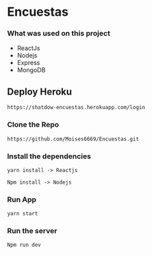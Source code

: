  # Encuestas
 

### What was used on this project

- ReactJs
- Nodejs
- Express
- MongoDB

## Deploy Heroku

```
https://shatdow-encuestas.herokuapp.com/login
```
### Clone the Repo
```
https://github.com/Moises6669/Encuestas.git
```

### Install the dependencies

```
yarn install -> Reactjs
```

```
Npm install -> Nodejs
```

### Run App 

```
yarn start
```

### Run the server

```
Npm run dev
```
